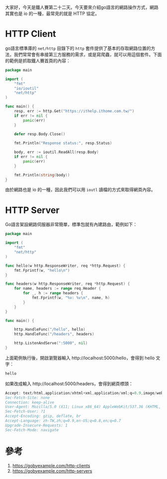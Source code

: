 大家好，今天是鐵人賽第二十二天。今天要來介紹go語言的網路操作方式，網路其實也是 io 的一種，最常見的就是 HTTP 協定。



# HTTP Client

go語言標準庫的 `net/http` 目錄下的 `http` 套件提供了基本的存取網路位置的方法，我們常常會有串接第三方服務的需求，或是寫爬蟲，就可以用這個套件。下面的範例是抓取鐵人賽首頁的內容：

```go
package main

import (
	"fmt"
	"io/ioutil"
	"net/http"
)

func main() {
	resp, err := http.Get("https://ithelp.ithome.com.tw/")
	if err != nil {
		panic(err)
	}
    
	defer resp.Body.Close()

	fmt.Println("Response status:", resp.Status)

    body, err := ioutil.ReadAll(resp.Body)
	if err != nil {
		panic(err)
	}

	fmt.Println(string(body))
}
```

由於網路也是 io 的一種，因此我們可以用 `ioutl` 讀檔的方式來取得網頁內容。



# HTTP Server

Go語言架設網路伺服器非常簡單，標準包就有內建路由，範例如下：

``` go
package main

import (
	"fmt"
	"net/http"
)

func hello(w http.ResponseWriter, req *http.Request) {
	fmt.Fprintf(w, "hello\n")
}

func headers(w http.ResponseWriter, req *http.Request) {
	for name, headers := range req.Header {
		for _, h := range headers {
			fmt.Fprintf(w, "%v: %v\n", name, h)
		}
	}
}

func main() {

	http.HandleFunc("/hello", hello)
	http.HandleFunc("/headers", headers)

	http.ListenAndServe(":5000", nil)
}
```

上面範例執行後，開啟瀏覽器輸入 http://localhost:5000/hello，會得到 hello 文字：

```bash
hello
```

如果改成輸入 http://localhost:5000/headers，會得到網頁標頭：

```go
Accept: text/html,application/xhtml+xml,application/xml;q=0.9,image/webp,image/apng,*/*;q=0.8,application/signed-exchange;v=b3
Sec-Fetch-Site: none
Connection: keep-alive
User-Agent: Mozilla/5.0 (X11; Linux x86_64) AppleWebKit/537.36 (KHTML, like Gecko) Chrome/77.0.3865.90 Safari/537.36
Sec-Fetch-User: ?1
Accept-Encoding: gzip, deflate, br
Accept-Language: zh-TW,zh;q=0.9,en-US;q=0.8,en;q=0.7
Upgrade-Insecure-Requests: 1
Sec-Fetch-Mode: navigate
```



# 參考

1. https://gobyexample.com/http-clients
2. https://gobyexample.com/http-servers